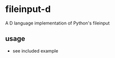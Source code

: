 # fileinput-d
A D language implementation of Python's fileinput


## usage

- see included example

